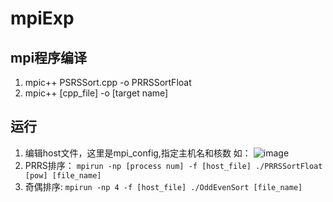 # mpiExp
## mpi程序编译
1. mpic++ PSRSSort.cpp -o PRRSSortFloat
2. mpic++ [cpp_file] -o [target name]
## 运行
1. 编辑host文件，这里是mpi_config,指定主机名和核数
如：
![image](https://user-images.githubusercontent.com/33123364/117093025-5a7e7700-ad92-11eb-8141-dd31fb4f8e97.png)
2. PRRS排序：
``mpirun -np [process num] -f [host_file] ./PRRSSortFloat [pow] [file_name]``
3. 奇偶排序:
``mpirun -np 4 -f [host_file] ./OddEvenSort [file_name]``
